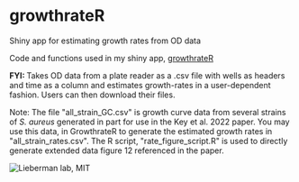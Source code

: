 # growthrateR
Shiny app for estimating growth rates from OD data

Code and functions used in my shiny app, <a href="https://vedomics.shinyapps.io/growthrateR/?_ga=2.57990767.435307508.1613752576-912579947.1611334819"> growthrateR </a>

<strong> FYI: </strong> Takes OD data from a plate reader as a .csv file with wells as headers and time as a column and estimates growth-rates in a user-dependent fashion. Users can then download their files. 

Note: The file "all_strain_GC.csv" is growth curve data from several strains of <i> S. aureus </i> generated in part for use in the Key et al. 2022 paper. You may use this data, in GrowthrateR to generate the estimated growth rates in "all_strain_rates.csv". The R script, "rate_figure_script.R" is used to directly generate extended data figure 12 referenced in the paper. 

![Lieberman lab, MIT](../main/www/lieb.png)
